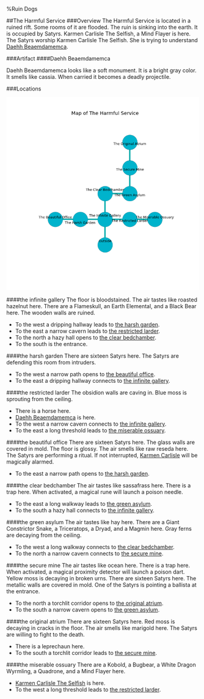 %Ruin Dogs

##The Harmful Service
###Overview
The Harmful Service is located in a ruined rift. Some rooms of it are flooded. The ruin is sinking into the earth. It is occupied by Satyrs. <a name="Karmen-Carlisle-The-Selfish"></a>Karmen Carlisle The Selfish, a Mind Flayer is here. The Satyrs worship Karmen Carlisle The Selfish. She  is trying to understand [Daehh Beaemdamemca](#Daehh-Beaemdamemca). 



###Artifact
####<a name="Daehh-Beaemdamemca"></a>Daehh Beaemdamemca


Daehh Beaemdamemca looks like a soft monument. It is a bright gray color. It smells like cassia. When carried it becomes a deadly projectile. 





###Locations


![](../v2/images/The-Harmful-Service.png)

####<a name="the-infinite-gallery"></a>the infinite gallery
The floor is bloodstained. The air tastes like roasted hazelnut here. There are a Flameskull, an Earth Elemental, and a Black Bear here. The wooden walls are ruined. 



* To the west a dripping hallway leads to [the harsh garden](#the-harsh-garden).
* To the east a narrow cavern leads to [the restricted larder](#the-restricted-larder).
* To the north a hazy hall opens to [the clear bedchamber](#the-clear-bedchamber).
* To the south is the entrance.


####<a name="the-harsh-garden"></a>the harsh garden
There are sixteen Satyrs here. The Satyrs are defending this room from intruders. 



* To the west a narrow path opens to [the beautiful office](#the-beautiful-office).
* To the east a dripping hallway connects to [the infinite gallery](#the-infinite-gallery).


####<a name="the-restricted-larder"></a>the restricted larder
The obsidion walls are caving in. Blue moss is sprouting from the ceiling. 



* There is a horse here.
* [Daehh Beaemdamemca](#Daehh-Beaemdamemca) is here.
* To the west a narrow cavern connects to [the infinite gallery](#the-infinite-gallery).
* To the east a long threshold leads to [the miserable ossuary](#the-miserable-ossuary).


####<a name="the-beautiful-office"></a>the beautiful office
There are sixteen Satyrs here. The glass walls are covered in mold. The floor is glossy. The air smells like raw	reseda here. The Satyrs are performing a ritual. If not interrupted, [Karmen Carlisle](#Karmen-Carlisle) will be magically alarmed. 



* To the east a narrow path opens to [the harsh garden](#the-harsh-garden).


####<a name="the-clear-bedchamber"></a>the clear bedchamber
The air tastes like sassafrass here. There is a trap here. When activated, a magical rune will launch a poison needle. 



* To the east a long walkway leads to [the green asylum](#the-green-asylum).
* To the south a hazy hall connects to [the infinite gallery](#the-infinite-gallery).


####<a name="the-green-asylum"></a>the green asylum
The air tastes like hay here. There are a Giant Constrictor Snake, a Triceratops, a Dryad, and a Magmin here. Gray ferns are decaying from the ceiling. 



* To the west a long walkway connects to [the clear bedchamber](#the-clear-bedchamber).
* To the north a narrow cavern connects to [the secure mine](#the-secure-mine).


####<a name="the-secure-mine"></a>the secure mine
The air tastes like ocean here. There is a trap here. When activated, a magical proximity detector will launch a poison dart. Yellow moss is decaying in broken urns. There are sixteen Satyrs here. The metallic walls are covered in mold. One of the Satyrs is pointing a ballista at the entrance. 



* To the north a torchlit corridor opens to [the original atrium](#the-original-atrium).
* To the south a narrow cavern opens to [the green asylum](#the-green-asylum).


####<a name="the-original-atrium"></a>the original atrium
There are sixteen Satyrs here. Red moss is decaying in cracks in the floor. The air smells like marigold here. The Satyrs are willing to fight to the death. 



* There is a leprechaun here.
* To the south a torchlit corridor leads to [the secure mine](#the-secure-mine).


####<a name="the-miserable-ossuary"></a>the miserable ossuary
There are a Kobold, a Bugbear, a White Dragon Wyrmling, a Quadrone, and a Mind Flayer here. 



* [Karmen Carlisle The Selfish](#Karmen-Carlisle-The-Selfish) is here.
* To the west a long threshold leads to [the restricted larder](#the-restricted-larder).


